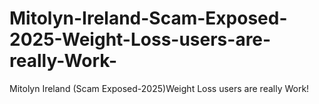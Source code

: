 # Mitolyn-Ireland-Scam-Exposed-2025-Weight-Loss-users-are-really-Work-
Mitolyn Ireland (Scam Exposed-2025)Weight Loss users are really Work!
